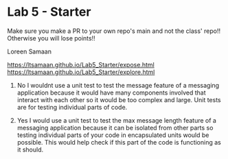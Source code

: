 # Lab 5 - Starter
Make sure you make a PR to your own repo's main and not the class' repo!! Otherwise you will lose points!!

Loreen Samaan

https://ltsamaan.github.io/Lab5_Starter/expose.html
https://ltsamaan.github.io/Lab5_Starter/explore.html

1. No I wouldnt use a unit test to test the message feature of a messaging application because it would have many components involved that interact with each other so it would be too complex and large. Unit tests are for testing individual parts of code.

2. Yes I would use a unit test to test the max message length feature of a messaging application because it can be isolated from other parts so testing individual parts of your code in encapsulated units would be possible. This would help check if this part of the code is functioning as it should. 
